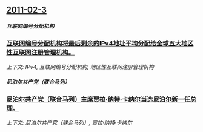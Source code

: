 ## [2011-02-3](/news/2011/02/3/index.md)

##### 互联网编号分配机构
### [互联网编号分配机构将最后剩余的IPv4地址平均分配给全球五大地区性互联网注册管理机构。](/news/2011/02/3/互联网编号分配机构将最后剩余的IPv4地址平均分配给全球五大地区性互联网注册管理机构.md)
_上下文: IPv4, 互联网编号分配机构, 地区性互联网注册管理机构_

##### 尼泊尔共产党（联合马列）
### [尼泊尔共产党（联合马列）主席贾拉·纳特·卡纳尔当选尼泊尔新一任总理。](/news/2011/02/3/尼泊尔共产党-联合马列-主席贾拉-纳特-卡纳尔当选尼泊尔新一任总理.md)
_上下文: 尼泊尔共产党（联合马列）, 贾拉·纳特·卡纳尔_

